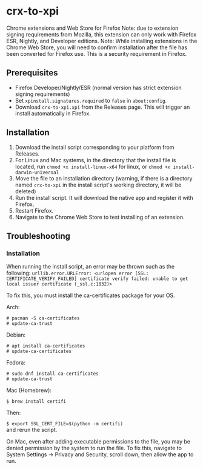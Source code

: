 # crx-to-xpi
Chrome extensions and Web Store for Firefox
Note: due to extension signing requirements from Mozilla, this extension can only work with Firefox ESR, Nightly, and Developer editions.
Note: While installing extensions in the Chrome Web Store, you will need to confirm installation after the file has been converted for Firefox use. This is a security requirement in Firefox.

## Prerequisites
* Firefox Developer/Nightly/ESR (normal version has strict extension signing requirements)
* Set `xpinstall.signatures.required` to `false` in `about:config`.
* Download `crx-to-xpi.xpi` from the Releases page. This will trigger an install automatically in Firefox.

## Installation
1. Download the install script corresponding to your platform from Releases.
2. For Linux and Mac systems, in the directory that the install file is located, run `chmod +x install-linux-x64` for linux, or `chmod +x install-darwin-universal`
3. Move the file to an installation directory (warning, if there is a directory named `crx-to-xpi` in the install script's working directory, it will be deleted)
4. Run the install script. It will download the native app and register it with Firefox.
5. Restart Firefox.
6. Navigate to the Chrome Web Store to test installing of an extension.

## Troubleshooting
### Installation
When running the install script, an error may be thrown such as the following:
`urllib.error.URLError: <urlopen error [SSL: CERTIFICATE_VERIFY_FAILED] certificate verify failed: unable to get local issuer certificate (_ssl.c:1032)>`

To fix this, you must install the ca-certificates package for your OS.

Arch:
```
# pacman -S ca-certificates
# update-ca-trust
```

Debian: 
```
# apt install ca-certificates
# update-ca-certificates
```
Fedora: 
```
# sudo dnf install ca-certificates
# update-ca-trust
```

Mac (Homebrew):
```
$ brew install certifi
```
Then:

`$ export SSL_CERT_FILE=$(python -m certifi)`\
and rerun the script.

On Mac, even after adding executable permissions to the file, you may be denied permission by the system to run the file. To fix this, navigate to System Settings -> Privacy and Security, scroll down, then allow the app to run.
